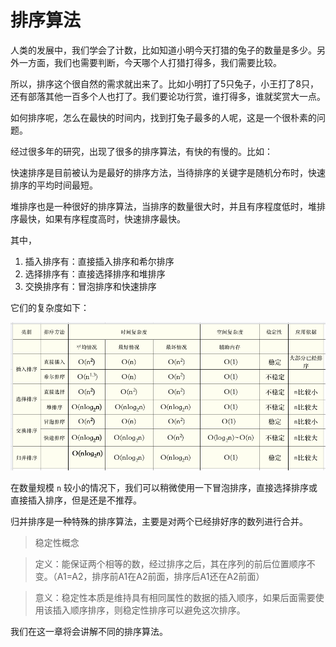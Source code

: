 # 排序算法

人类的发展中，我们学会了计数，比如知道小明今天打猎的兔子的数量是多少。另外一方面，我们也需要判断，今天哪个人打猎打得多，我们需要比较。

所以，排序这个很自然的需求就出来了。比如小明打了5只兔子，小王打了8只，还有部落其他一百多个人也打了。我们要论功行赏，谁打得多，谁就奖赏大一点。

如何排序呢，怎么在最快的时间内，找到打兔子最多的人呢，这是一个很朴素的问题。

经过很多年的研究，出现了很多的排序算法，有快的有慢的。比如：

快速排序是目前被认为是最好的排序方法，当待排序的关键字是随机分布时，快速排序的平均时间最短。

堆排序也是一种很好的排序算法，当排序的数量很大时，并且有序程度低时，堆排序最快，如果有序程度高时，快速排序最快。

其中，

1. 插入排序有：直接插入排序和希尔排序
2. 选择排序有：直接选择排序和堆排序
3. 交换排序有：冒泡排序和快速排序

它们的复杂度如下：

![](../picture/sort.png)


在数量规模 `n` 较小的情况下，我们可以稍微使用一下冒泡排序，直接选择排序或直接插入排序，但是还是不推荐。

归并排序是一种特殊的排序算法，主要是对两个已经排好序的数列进行合并。

>稳定性概念

>定义：能保证两个相等的数，经过排序之后，其在序列的前后位置顺序不变。（A1=A2，排序前A1在A2前面，排序后A1还在A2前面）

>意义：稳定性本质是维持具有相同属性的数据的插入顺序，如果后面需要使用该插入顺序排序，则稳定性排序可以避免这次排序。



我们在这一章将会讲解不同的排序算法。